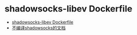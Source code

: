 # shadowsocks-libev Dockerfile

- [shadowsocks-libev Dockerfile](https://github.com/shadowsocks/shadowsocks-libev/blob/master/docker/alpine/Dockerfile)
- [不编译shadowsocks的文档](https://lixingcong.github.io/2016/07/20/compile-with-no-doc-for-shadowsocks/)











